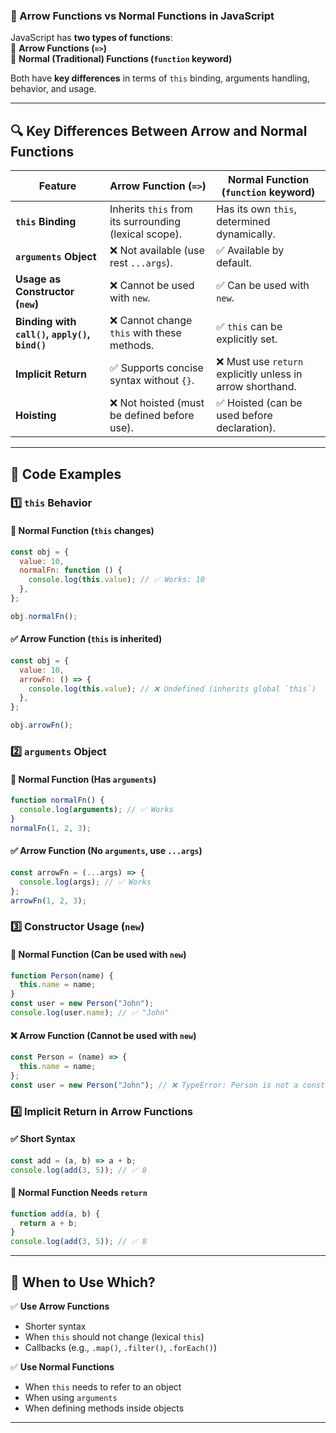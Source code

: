 ### **🚀 Arrow Functions vs Normal Functions in JavaScript**

JavaScript has **two types of functions**:  
🔹 **Arrow Functions (`=>`)**  
🔹 **Normal (Traditional) Functions (`function` keyword)**

Both have **key differences** in terms of `this` binding, arguments handling, behavior, and usage.

---

## **🔍 Key Differences Between Arrow and Normal Functions**

| Feature                                        | **Arrow Function (`=>`)**                             | **Normal Function (`function` keyword)**                   |
| ---------------------------------------------- | ----------------------------------------------------- | ---------------------------------------------------------- |
| **`this` Binding**                             | Inherits `this` from its surrounding (lexical scope). | Has its own `this`, determined dynamically.                |
| **`arguments` Object**                         | ❌ Not available (use rest `...args`).                | ✅ Available by default.                                   |
| **Usage as Constructor (`new`)**               | ❌ Cannot be used with `new`.                         | ✅ Can be used with `new`.                                 |
| **Binding with `call()`, `apply()`, `bind()`** | ❌ Cannot change `this` with these methods.           | ✅ `this` can be explicitly set.                           |
| **Implicit Return**                            | ✅ Supports concise syntax without `{}`.              | ❌ Must use `return` explicitly unless in arrow shorthand. |
| **Hoisting**                                   | ❌ Not hoisted (must be defined before use).          | ✅ Hoisted (can be used before declaration).               |

---

## **📌 Code Examples**

### **1️⃣ `this` Behavior**

#### **🛑 Normal Function (`this` changes)**

```javascript
const obj = {
  value: 10,
  normalFn: function () {
    console.log(this.value); // ✅ Works: 10
  },
};

obj.normalFn();
```

#### **✅ Arrow Function (`this` is inherited)**

```javascript
const obj = {
  value: 10,
  arrowFn: () => {
    console.log(this.value); // ❌ Undefined (inherits global `this`)
  },
};

obj.arrowFn();
```

### **2️⃣ `arguments` Object**

#### **🛑 Normal Function (Has `arguments`)**

```javascript
function normalFn() {
  console.log(arguments); // ✅ Works
}
normalFn(1, 2, 3);
```

#### **✅ Arrow Function (No `arguments`, use `...args`)**

```javascript
const arrowFn = (...args) => {
  console.log(args); // ✅ Works
};
arrowFn(1, 2, 3);
```

### **3️⃣ Constructor Usage (`new`)**

#### **🛑 Normal Function (Can be used with `new`)**

```javascript
function Person(name) {
  this.name = name;
}
const user = new Person("John");
console.log(user.name); // ✅ "John"
```

#### **❌ Arrow Function (Cannot be used with `new`)**

```javascript
const Person = (name) => {
  this.name = name;
};
const user = new Person("John"); // ❌ TypeError: Person is not a constructor
```

### **4️⃣ Implicit Return in Arrow Functions**

#### **✅ Short Syntax**

```javascript
const add = (a, b) => a + b;
console.log(add(3, 5)); // ✅ 8
```

#### **🛑 Normal Function Needs `return`**

```javascript
function add(a, b) {
  return a + b;
}
console.log(add(3, 5)); // ✅ 8
```

---

## **🧠 When to Use Which?**

✅ **Use Arrow Functions**

- Shorter syntax
- When `this` should not change (lexical `this`)
- Callbacks (e.g., `.map()`, `.filter()`, `.forEach()`)

✅ **Use Normal Functions**

- When `this` needs to refer to an object
- When using `arguments`
- When defining methods inside objects

---
